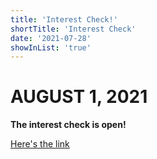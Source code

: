 ```yaml
---
title: 'Interest Check!'
shortTitle: 'Interest Check'
date: '2021-07-28'
showInList: 'true'
---
```


# AUGUST 1, 2021

**The interest check is open!**

[Here's the link](https://docs.google.com/forms/d/e/1FAIpQLSciufAI62cueSo5oaRTr2seYegYxVAtlAByMEH7BjOH9HDLVA/viewform)
